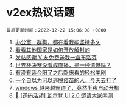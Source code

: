 # v2ex热议话题

`最后更新时间：2022-12-22 15:06:08 +0800`

1. [办公室一群狗，都在看我能坚持多久](https://www.v2ex.com/t/903940)
1. [看看其他国家是如何开放解封的](https://www.v2ex.com/t/904028)
1. [发帖感谢 V 友免费送我一盒布洛芬](https://www.v2ex.com/t/904082)
1. [世界杯决赛没看成直播，是一种遗憾吗？](https://www.v2ex.com/t/904053)
1. [有没有适合阳了之后卧床看的轻松美剧](https://www.v2ex.com/t/903950)
1. [一个自以为可以逃脱疫苗的人，今天去打了](https://www.v2ex.com/t/903953)
1. [windows 越来越霸道了，竟然半夜自动开机](https://www.v2ex.com/t/904068)
1. [🎁 [送码活动] 瓦尔登 UI 2.0 邀请大家内测](https://www.v2ex.com/t/904060)

